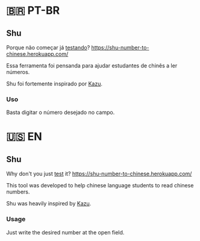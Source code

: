 # 🇧🇷 PT-BR

## Shu

Porque não começar já [testando](https://shu-number-to-chinese.herokuapp.com/)? https://shu-number-to-chinese.herokuapp.com/


Essa ferramenta foi pensanda para ajudar estudantes de chinês a ler números.

Shu foi fortemente inspirado por [Kazu](http://sebpearce.com/kazu/).

### Uso
Basta digitar o número desejado no campo.

# 🇺🇸 EN

## Shu
Why don't you just [test](https://shu-number-to-chinese.herokuapp.com/) it? https://shu-number-to-chinese.herokuapp.com/

This tool was developed to help chinese language students to read chinese numbers.

Shu was heavily inspired by [Kazu](http://sebpearce.com/kazu/).

### Usage
Just write the desired number at the open field.
